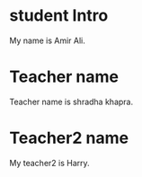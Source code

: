 # student Intro
My name is Amir Ali.
# Teacher name 
Teacher name is shradha khapra.
# Teacher2 name
My teacher2 is Harry.